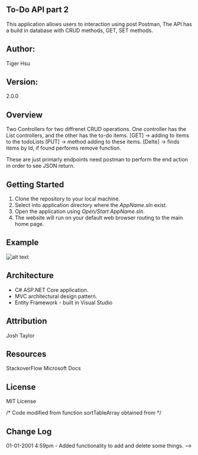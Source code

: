 ## To-Do API part 2
This application allows users to interaction using post Postman, The API has a build in database with CRUD methods, GET, SET methods.

## Author:
Tiger Hsu

## Version:
2.0.0 

## Overview
Two Controllers for two diffrenet CRUD operations. One controller has the List controllers, and the other has the to-do items.
[GET] -> adding to items to the todoLists
[PUT] -> method adding to these items.
[Delte] -> finds items by Id, if found performs remove function.

These are just primarly endpoints need postman to perform the end action in order to see JSON return.



## Getting Started
1. Clone the repository to your local machine.
2. Select into application directory where the *AppName.sln* exist.
3. Open the application using *Open/Start AppName.sln*.
5. The website will run on your default web browser routing to the main home page.

## Example

![alt text](http://url/to/img.png)



## Architecture
 - C# ASP.NET Core application.
 - MVC architectural design pattern.
 - Entity Framework - built in Visual Studio


## Attribution
Josh Taylor

## Resources
StackoverFlow
Microsoft Docs

## License
MIT License

/* Code modified from function sortTableArray obtained from  */

## Change Log

01-01-2001 4:59pm - Added functionality to add and delete some things. -->